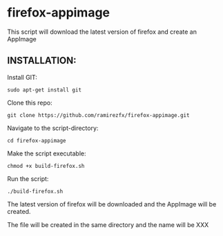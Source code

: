 # firefox-appimage

This script will download the latest version of firefox and create an AppImage

## INSTALLATION:

Install GIT:

`sudo apt-get install git`

Clone this repo:

`git clone https://github.com/ramirezfx/firefox-appimage.git`

Navigate to the script-directory:

`cd firefox-appimage`

Make the script executable:

`chmod +x build-firefox.sh`

Run the script:

`./build-firefox.sh`

The latest version of firefox will be downloaded and the AppImage will be created.

The file will be created in the same directory and the name will be XXX
